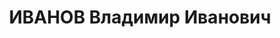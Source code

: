 ---
title: ИВАНОВ Владимир Иванович
description: 'Звание: 02.03.1936 - мл. лейтенант ГБ (Воронежская обл.), 05.08.1938
  - ст. лейтенант ГБ.

  особоуполн. НКВД Туркменской ССР, уволен 27.03.1939'
---